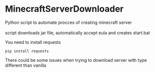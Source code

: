 # MinecraftServerDownloader

Python script to automate procces of creating minecraft server <br> <br>
script downloads jar file, automatically accept eula and creates start.bat <br>

You need to install requests <br>
````
pip install requests
````
There could be some issues when trying to download server with type different than vanilla
